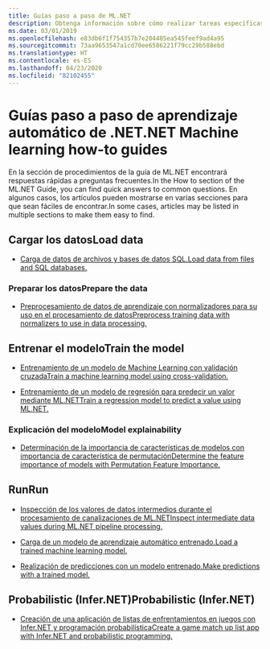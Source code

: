 ```yaml
---
title: Guías paso a paso de ML.NET
description: Obtenga información sobre cómo realizar tareas específicas para ayudarle con la creación de soluciones de IA personalizadas y la integración de Machine Learning en sus aplicaciones .NET.
ms.date: 03/01/2019
ms.openlocfilehash: e83db6f1f754357b7e204485ea545feef9ad4a95
ms.sourcegitcommit: 73aa9653547a1cd70ee6586221f79cc29b588ebd
ms.translationtype: HT
ms.contentlocale: es-ES
ms.lasthandoff: 04/23/2020
ms.locfileid: "82102455"
---
```

# <a name="net-machine-learning-how-to-guides"></a><span data-ttu-id="55c03-103">Guías paso a paso de aprendizaje automático de .NET</span><span class="sxs-lookup"><span data-stu-id="55c03-103">.NET Machine learning how-to guides</span></span>

<span data-ttu-id="55c03-104">En la sección de procedimientos de la guía de ML.NET encontrará respuestas rápidas a preguntas frecuentes.</span><span class="sxs-lookup"><span data-stu-id="55c03-104">In the How to section of the ML.NET Guide, you can find quick answers to common questions.</span></span> <span data-ttu-id="55c03-105">En algunos casos, los artículos pueden mostrarse en varias secciones para que sean fáciles de encontrar.</span><span class="sxs-lookup"><span data-stu-id="55c03-105">In some cases, articles may be listed in multiple sections to make them easy to find.</span></span>

## <a name="load-data"></a><span data-ttu-id="55c03-106">Cargar los datos</span><span class="sxs-lookup"><span data-stu-id="55c03-106">Load data</span></span>

* [<span data-ttu-id="55c03-107">Carga de datos de archivos y bases de datos SQL.</span><span class="sxs-lookup"><span data-stu-id="55c03-107">Load data from files and SQL databases.</span></span>](load-data-ml-net.md)

### <a name="prepare-the-data"></a><span data-ttu-id="55c03-108">Preparar los datos</span><span class="sxs-lookup"><span data-stu-id="55c03-108">Prepare the data</span></span>

* [<span data-ttu-id="55c03-109">Preprocesamiento de datos de aprendizaje con normalizadores para su uso en el procesamiento de datos</span><span class="sxs-lookup"><span data-stu-id="55c03-109">Preprocess training data with normalizers to use in data processing.</span></span>](prepare-data-ml-net.md)

## <a name="train-the-model"></a><span data-ttu-id="55c03-110">Entrenar el modelo</span><span class="sxs-lookup"><span data-stu-id="55c03-110">Train the model</span></span>

* [<span data-ttu-id="55c03-111">Entrenamiento de un modelo de Machine Learning con validación cruzada</span><span class="sxs-lookup"><span data-stu-id="55c03-111">Train a machine learning model using cross-validation.</span></span>](train-machine-learning-model-cross-validation-ml-net.md)

* [<span data-ttu-id="55c03-112">Entrenamiento de un modelo de regresión para predecir un valor mediante ML.NET</span><span class="sxs-lookup"><span data-stu-id="55c03-112">Train a regression model to predict a value using ML.NET.</span></span>](train-machine-learning-model-ml-net.md)

### <a name="model-explainability"></a><span data-ttu-id="55c03-113">Explicación del modelo</span><span class="sxs-lookup"><span data-stu-id="55c03-113">Model explainability</span></span>

* [<span data-ttu-id="55c03-114">Determinación de la importancia de características de modelos con importancia de característica de permutación</span><span class="sxs-lookup"><span data-stu-id="55c03-114">Determine the feature importance of models with Permutation Feature Importance.</span></span>](explain-machine-learning-model-permutation-feature-importance-ml-net.md)

## <a name="run"></a><span data-ttu-id="55c03-115">Run</span><span class="sxs-lookup"><span data-stu-id="55c03-115">Run</span></span>

* [<span data-ttu-id="55c03-116">Inspección de los valores de datos intermedios durante el procesamiento de canalizaciones de ML.NET</span><span class="sxs-lookup"><span data-stu-id="55c03-116">Inspect intermediate data values during ML.NET pipeline processing.</span></span>](inspect-intermediate-data-ml-net.md)

* [<span data-ttu-id="55c03-117">Carga de un modelo de aprendizaje automático entrenado.</span><span class="sxs-lookup"><span data-stu-id="55c03-117">Load a trained machine learning model.</span></span>](save-load-machine-learning-models-ml-net.md)

* [<span data-ttu-id="55c03-118">Realización de predicciones con un modelo entrenado.</span><span class="sxs-lookup"><span data-stu-id="55c03-118">Make predictions with a trained model.</span></span>](machine-learning-model-predictions-ml-net.md)

## <a name="probabilistic-infernet"></a><span data-ttu-id="55c03-119">Probabilistic (Infer.NET)</span><span class="sxs-lookup"><span data-stu-id="55c03-119">Probabilistic (Infer.NET)</span></span>

* [<span data-ttu-id="55c03-120">Creación de una aplicación de listas de enfrentamientos en juegos con Infer.NET y programación probabilística</span><span class="sxs-lookup"><span data-stu-id="55c03-120">Create a game match up list app with Infer.NET and probabilistic programming.</span></span>](matchup-app-infer-net.md)
